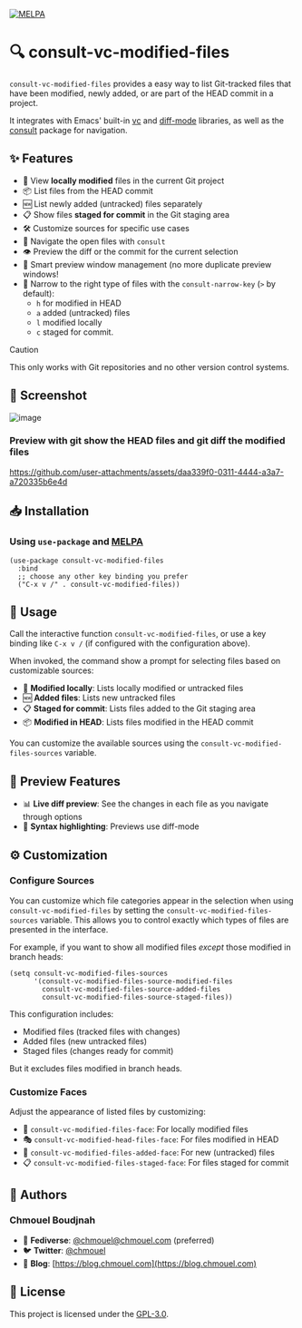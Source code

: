 [![MELPA](https://stable.melpa.org/packages/consult-vc-modified-files-badge.svg)](https://stable.melpa.org/#/consult-vc-modified-files)

# 🔍 consult-vc-modified-files

`consult-vc-modified-files` provides a easy way to list Git-tracked files that have been modified, newly added, or are part of the HEAD commit in a project.

It integrates with Emacs' built-in [vc](https://www.gnu.org/software/emacs/manual/html_node/emacs/Version-Control.html) and
[diff-mode](https://github.com/emacs-mirror/emacs/blob/master/lisp/vc/diff-mode.el) libraries,
as well as the [consult](https://github.com/minad/consult) package for navigation.

## ✨ Features

- 📄 View **locally modified** files in the current Git project
- 📦 List files from the HEAD commit
- 🆕 List newly added (untracked) files separately
- 📋 Show files **staged for commit** in the Git staging area
- 🛠️ Customize sources for specific use cases
- 🧭 Navigate the open files with `consult`
- 👁️ Preview the diff or the commit for the current selection
- 🔄 Smart preview window management (no more duplicate preview windows!
- 🧵 Narrow to the right type of files with the `consult-narrow-key` (`>` by
  default):
  * `h` for modified in HEAD
  * `a` added (untracked) files
  * `l` modified locally
  * `c` staged for commit.

> [!CAUTION]
> This only works with Git repositories and no other version control systems.

## 📸 Screenshot

![image](https://github.com/chmouel/consult-vc-modified-files/assets/98980/00272a25-a0b1-4b90-b4a8-21807ead914e)

### Preview with git show the HEAD files and git diff the modified files

<https://github.com/user-attachments/assets/daa339f0-0311-4444-a3a7-a720335b6e4d>

## 📥 Installation

### Using `use-package` and [MELPA](https://melpa.org/)

```elisp
(use-package consult-vc-modified-files
  :bind
  ;; choose any other key binding you prefer
  ("C-x v /" . consult-vc-modified-files))
```

## 🚀 Usage

Call the interactive function `consult-vc-modified-files`, or use a key binding
like `C-x v /` (if configured with the configuration above).

When invoked, the command show a prompt for selecting files based on customizable sources:

- 🔄 **Modified locally**: Lists locally modified or untracked files
- 🆕 **Added files**: Lists new untracked files
- 📋 **Staged for commit**: Lists files added to the Git staging area
- 📦 **Modified in HEAD**: Lists files modified in the HEAD commit

You can customize the available sources using the
`consult-vc-modified-files-sources` variable.

## 🔮 Preview Features

- 📊 **Live diff preview**: See the changes in each file as you navigate through options
- 🌈 **Syntax highlighting**: Previews use diff-mode

## ⚙️ Customization

### Configure Sources

You can customize which file categories appear in the selection when using
`consult-vc-modified-files` by setting the `consult-vc-modified-files-sources`
variable. This allows you to control exactly which types of files are presented
in the interface.

For example, if you want to show all modified files *except* those modified in
branch heads:

```elisp
(setq consult-vc-modified-files-sources
      '(consult-vc-modified-files-source-modified-files
        consult-vc-modified-files-source-added-files
        consult-vc-modified-files-source-staged-files))
```

This configuration includes:

* Modified files (tracked files with changes)
* Added files (new untracked files)
* Staged files (changes ready for commit)

But it excludes files modified in branch heads.

### Customize Faces

Adjust the appearance of listed files by customizing:

- 🎨 `consult-vc-modified-files-face`: For locally modified files
- 🎭 `consult-vc-modified-head-files-face`: For files modified in HEAD
- 🚩 `consult-vc-modified-files-added-face`: For new (untracked) files
- 📋 `consult-vc-modified-files-staged-face`: For files staged for commit

## 👥 Authors

### Chmouel Boudjnah

- 🐘 **Fediverse**: [@chmouel@chmouel.com](https://fosstodon.org/@chmouel) (preferred)
- 🐦 **Twitter**: [@chmouel](https://twitter.com/chmouel)
- 📝 **Blog**: [https://blog.chmouel.com](https://blog.chmouel.com)

## 📃 License

This project is licensed under the [GPL-3.0](./LICENSE).
